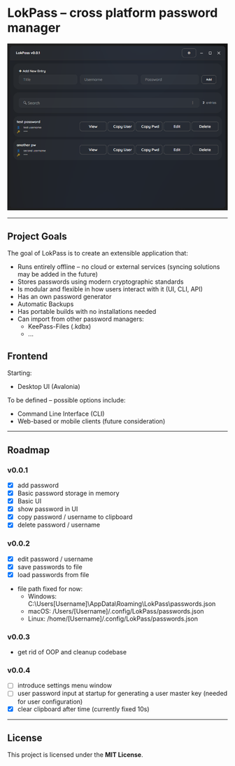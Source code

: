 # LokPass – cross platform password manager

![img.png](Screenshots/MainView.png)

---

## Project Goals

The goal of LokPass is to create an extensible application that:

- Runs entirely offline – no cloud or external services (syncing solutions may be added in the future)
- Stores passwords using modern cryptographic standards
- Is modular and flexible in how users interact with it (UI, CLI, API)
- Has an own password generator
- Automatic Backups
- Has portable builds with no installations needed
- Can import from other password managers:
  - KeePass-Files (.kdbx)
  - ...

## Frontend

Starting:

- Desktop UI (Avalonia)

To be defined – possible options include:

- Command Line Interface (CLI)
- Web-based or mobile clients (future consideration)

---

## Roadmap

### v0.0.1

- [x] add password
- [x] Basic password storage in memory
- [x] Basic UI
- [x] show password in UI
- [x] copy password / username to clipboard
- [x] delete password / username

### v0.0.2

- [x] edit password / username
- [x] save passwords to file
- [x] load passwords from file
- file path fixed for now:
    - Windows: C:\Users\[Username]\AppData\Roaming\LokPass\passwords.json
    - macOS: /Users/[Username]/.config/LokPass/passwords.json
    - Linux: /home/[Username]/.config/LokPass/passwords.json

### v0.0.3

- get rid of OOP and cleanup codebase

### v0.0.4

- [ ] introduce settings menu window
- [ ] user password input at startup for generating a user master key (needed for user configuration)
- [x] clear clipboard after time (currently fixed 10s)

---

## License

This project is licensed under the **MIT License**.
